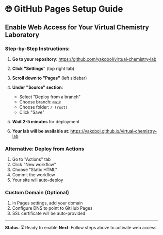 # 🌐 GitHub Pages Setup Guide

## **Enable Web Access for Your Virtual Chemistry Laboratory**

### **Step-by-Step Instructions:**

1. **Go to your repository**: https://github.com/yakoboI/virtual-chemistry-lab

2. **Click "Settings"** (top right tab)

3. **Scroll down to "Pages"** (left sidebar)

4. **Under "Source" section**:
   - Select "Deploy from a branch"
   - Choose branch: `main`
   - Choose folder: `/ (root)`
   - Click "Save"

5. **Wait 2-5 minutes** for deployment

6. **Your lab will be available at**: https://yakoboI.github.io/virtual-chemistry-lab

### **Alternative: Deploy from Actions**
1. Go to "Actions" tab
2. Click "New workflow"
3. Choose "Static HTML"
4. Commit the workflow
5. Your site will auto-deploy

### **Custom Domain (Optional)**
1. In Pages settings, add your domain
2. Configure DNS to point to GitHub Pages
3. SSL certificate will be auto-provided

---
**Status**: ⏳ Ready to enable
**Next**: Follow steps above to activate web access 
